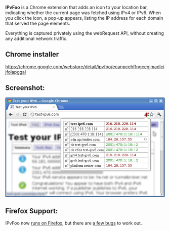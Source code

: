 **IPvFoo** is a Chrome extension that adds an icon to your location bar, indicating whether the current page was fetched using IPv4 or IPv6. When you click the icon, a pop-up appears, listing the IP address for each domain that served the page elements.

Everything is captured privately using the webRequest API, without creating any additional network traffic.

## Chrome installer
https://chrome.google.com/webstore/detail/ipvfoo/ecanpcehffngcegjmadlcijfolapggal

## Screenshot:
![Screenshot](/misc/screenshot_webstore_640x400.png?raw=true)

## Firefox Support:
IPvFoo now [runs on Firefox](https://addons.mozilla.org/firefox/addon/ipvfoo-pmarks/), but there are [a few bugs](https://github.com/pmarks-net/ipvfoo/issues/32) to work out.
